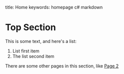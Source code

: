 title: Home
keywords: homepage c# markdown

# Top Section

This is some text, and here's a list:

1. List first item
2. The list second item

There are some other pages in this section, like [Page 2](Second_Page)